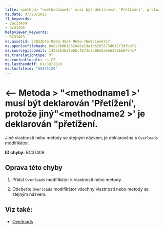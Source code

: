 ```yaml
---
title: <method> "<methodname1>' musí být deklarován 'Přetížení', protože jiný"<methodname2>' je deklarován "přetížení.
ms.date: 07/20/2015
f1_keywords:
- vbc31409
- bc31409
helpviewer_keywords:
- BC31409
ms.assetid: 27813b4e-056d-45af-969e-76e8c1ee6737
ms.openlocfilehash: 0e0e7b8b13524b6e23afb52855758611f39fbbf1
ms.sourcegitcommit: 14355b4b2fe5bcf874cac96d0a9e6376b567e4c7
ms.translationtype: MT
ms.contentlocale: cs-CZ
ms.lasthandoff: 01/30/2019
ms.locfileid: "55275129"
---
```

# <a name="method-methodname1-must-be-declared-overloads-because-another-methodname2-is-declared-overloads"></a>\<– Metoda > "\<methodname1 >' musí být deklarován 'Přetížení', protože jiný"\<methodname2 >' je deklarován "přetížení.
Jiné vlastnosti nebo metody se stejným názvem, je deklarována s `Overloads` modifikátor.  
  
 **ID chyby:** BC31409  
  
## <a name="to-correct-this-error"></a>Oprava této chyby  
  
1.  Přidat `Overloads` modifikátor k vlastnosti nebo metody.  
  
2.  Odeberte `Overloads` modifikátor všechny vlastnosti nebo metody se stejným názvem.  
  
## <a name="see-also"></a>Viz také:
- [Overloads](../../visual-basic/language-reference/modifiers/overloads.md)
